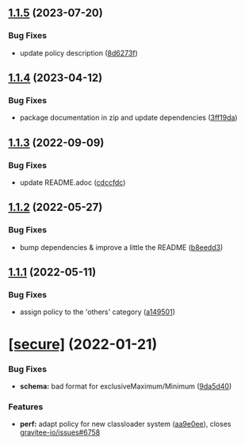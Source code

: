 ## [1.1.5](https://github.com/gravitee-io/gravitee-policy-circuit-breaker/compare/1.1.4...1.1.5) (2023-07-20)


### Bug Fixes

* update policy description ([8d6273f](https://github.com/gravitee-io/gravitee-policy-circuit-breaker/commit/8d6273f180d14412a295986f1193420e9e441a01))

## [1.1.4](https://github.com/gravitee-io/gravitee-policy-circuit-breaker/compare/1.1.3...1.1.4) (2023-04-12)


### Bug Fixes

* package documentation in zip and update dependencies ([3ff19da](https://github.com/gravitee-io/gravitee-policy-circuit-breaker/commit/3ff19da02f76cdd4b57be87a9c13a6fea25f2733))

## [1.1.3](https://github.com/gravitee-io/gravitee-policy-circuit-breaker/compare/1.1.2...1.1.3) (2022-09-09)


### Bug Fixes

* update README.adoc ([cdccfdc](https://github.com/gravitee-io/gravitee-policy-circuit-breaker/commit/cdccfdc3adfe2f99c442e7515d139fdbfde564b2))

## [1.1.2](https://github.com/gravitee-io/gravitee-policy-circuit-breaker/compare/1.1.1...1.1.2) (2022-05-27)


### Bug Fixes

* bump dependencies & improve a little the README ([b8eedd3](https://github.com/gravitee-io/gravitee-policy-circuit-breaker/commit/b8eedd3a2102d8fe80c84ff37a4234cf38308023))

## [1.1.1](https://github.com/gravitee-io/gravitee-policy-circuit-breaker/compare/1.1.0...1.1.1) (2022-05-11)


### Bug Fixes

* assign policy to the 'others' category ([a149501](https://github.com/gravitee-io/gravitee-policy-circuit-breaker/commit/a14950109ace66d31bfda569101cf716a3370d17))

# [[secure]](https://github.com/gravitee-io/gravitee-policy-circuit-breaker/compare/1.0.1...[secure]) (2022-01-21)


### Bug Fixes

* **schema:** bad format for exclusiveMaximum/Minimum ([9da5d40](https://github.com/gravitee-io/gravitee-policy-circuit-breaker/commit/9da5d40bdc7509a05a56bc3ea4532afea7a2c902))


### Features

* **perf:** adapt policy for new classloader system ([aa9e0ee](https://github.com/gravitee-io/gravitee-policy-circuit-breaker/commit/aa9e0ee08ea59c255be15fc717af50e6657b7bc7)), closes [gravitee-io/issues#6758](https://github.com/gravitee-io/issues/issues/6758)
